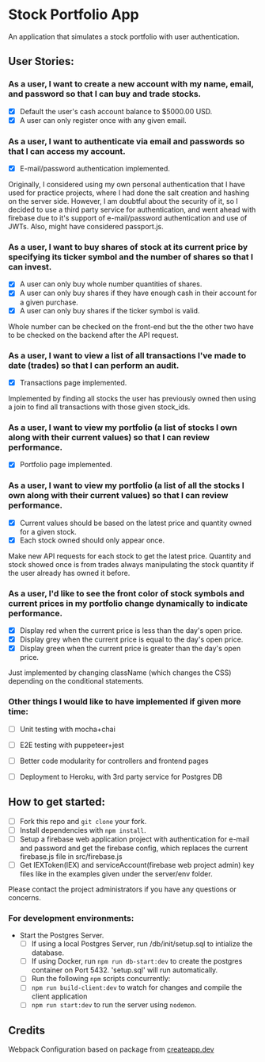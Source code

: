 # Stock Portfolio App

An application that simulates a stock portfolio with user authentication.

## User Stories:

### As a user, I want to create a new account with my name, email, and password so that I can buy and trade stocks.

- [x] Default the user's cash account balance to $5000.00 USD.
- [x] A user can only register once with any given email.

### As a user, I want to authenticate via email and passwords so that I can access my account.

- [x] E-mail/password authentication implemented.

Originally, I considered using my own personal authentication that I have used for practice projects, where I had done the salt creation and hashing on the server side. However, I am doubtful about the security of it, so I decided to use a third party service for authentication, and went ahead with firebase due to it's support of e-mail/password authentication and use of JWTs. Also, might have considered passport.js.

### As a user, I want to buy shares of stock at its current price by specifying its ticker symbol and the number of shares so that I can invest.

- [x] A user can only buy whole number quantities of shares.
- [x] A user can only buy shares if they have enough cash in their account for a given purchase.
- [x] A user can only buy shares if the ticker symbol is valid.

Whole number can be checked on the front-end but the the other two have to be checked on the backend after the API request.

### As a user, I want to view a list of all transactions I've made to date (trades) so that I can perform an audit.

- [x] Transactions page implemented.

Implemented by finding all stocks the user has previously owned then using a join to find all transactions with those given stock_ids.

### As a user, I want to view my portfolio (a list of stocks I own along with their current values) so that I can review performance.

- [x] Portfolio page implemented.

### As a user, I want to view my portfolio (a list of all the stocks I own along with their current values) so that I can review performance.

- [x] Current values should be based on the latest price and quantity owned for a given stock.
- [x] Each stock owned should only appear once.

Make new API requests for each stock to get the latest price. Quantity and stock showed once is from trades always manipulating the stock quantity if the user already has owned it before.

### As a user, I'd like to see the front color of stock symbols and current prices in my portfolio change dynamically to indicate performance.

- [x] Display red when the current price is less than the day's open price.
- [x] Display grey when the current price is equal to the day's open price.
- [x] Display green when the current price is greater than the day's open price.

Just implemented by changing className (which changes the CSS) depending on the conditional statements.

### Other things I would like to have implemented if given more time:
- [ ] Unit testing with mocha+chai
- [ ] E2E testing with puppeteer+jest
- [ ] Better code modularity for controllers and frontend pages
- [ ] Deployment to Heroku, with 3rd party service for Postgres DB



## How to get started:

- [ ] Fork this repo and `git clone` your fork.
- [ ] Install dependencies with `npm install`.
- [ ] Setup a firebase web application project with authentication for e-mail and password and get the firebase config, which replaces the current firebase.js file in src/firebase.js
- [ ] Get IEXToken(IEX) and serviceAccount(firebase web project admin) key files like in the examples given under the server/env folder. 

Please contact the project administrators if you have any questions or concerns.

### For development environments:

- Start the Postgres Server.
  - [ ] If using a local Postgres Server, run /db/init/setup.sql to intialize the database.
  - [ ] If using Docker, run `npm run db-start:dev` to create the postgres container on Port 5432. 'setup.sql' will run automatically.
  - [ ] Run the following `npm` scripts concurrently:
  - [ ] `npm run build-client:dev` to watch for changes and compile the client application
  - [ ] `npm run start:dev` to run the server using `nodemon`.

## Credits

Webpack Configuration based on package from [createapp.dev](https://createapp.dev/)
